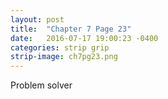 ```yaml
---
layout: post
title:  "Chapter 7 Page 23"
date:   2016-07-17 19:00:23 -0400
categories: strip grip
strip-image: ch7pg23.png
---
```

Problem solver
